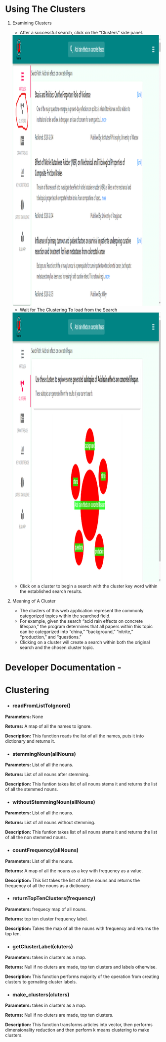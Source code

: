 # Using The Clusters

1. Examining Clusters
    * After a successful search, click on the “Clusters” side panel.
    
    <img src="images/clustering1.png" width="1838" height="874"/>
    
    * Wait for The Clustering To load from the Search
    
    <img src="images/clustering2.png" width="1838" height="871"/>
    
    * Click on a cluster to begin a search with the cluster key word within the established search results.

2. Meaning of A Cluster
    * The clusters of this web application represent the commonly categorized topics within the searched field.
    * For example, given the search “acid rain effects on concrete lifespan,” the program determines that all papers within this topic can be categorized into “china,” “background,” “nitrite,” “production,” and “questions.”
    * Clicking on a cluster will create a search within both the original search and the chosen cluster topic.

# Developer Documentation -

# Clustering

*  ### readFromListToIgnore()

 **Parameters:** None
 
 **Returns:** A map of all the names to ignore.
 
 **Description:** This function reads the list of all the names, puts it into dictionary and returns it.
 
 
*  ### stemmingNoun(allNouns)

**Parameters:** List of all the nouns.

**Returns:** List of all nouns after stemming.

**Description:** This funtion takes list of all nouns stems it and returns the list of all the stemmed nouns.

*  ### withoutStemmingNoun(allNouns)

**Parameters:** List of all the nouns.

**Returns:** List of all nouns without stemming.

**Description:** This funtion takes list of all nouns stems it and returns the list of all the non stemmed nouns.

*  ### countFrequency(allNouns)

**Parameters:** List of all the nouns.

**Returns:** A map of all the nouns as a key with frequency as a value.

**Description:** This list takes the list of all the nouns and returns the frequency of all the nouns as a dictionary.

*  ### returnTopTenClusters(frequency)

**Parameters:** frequecy map of all nouns.

**Returns:** top ten cluster frequency label.

**Description:** Takes the map of all the nouns with frequency and returns the top ten.

*  ### getClusterLabel(cluters)

**Parameters:** takes in clusters as a map.

**Returns:** Null if no cluters are made, top ten clusters and labels otherwise.

**Description:** This function performs majority of the operation from creating clusters to gernating cluster labels.

*  ### make_clusters(cluters)

**Parameters:** takes in clusters as a map.

**Returns:** Null if no cluters are made, top ten clusters.

**Description:** This function transforms articles into vector, then performs dimensionality reduction and then perform k means clustering to make clusters.







